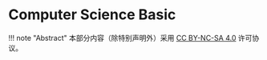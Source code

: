 # Computer Science Basic



!!! note "Abstract"
    本部分内容（除特别声明外）采用 [CC BY-NC-SA 4.0](https://creativecommons.org/licenses/by-nc-sa/4.0/) 许可协议。

